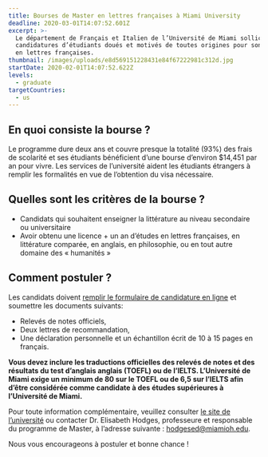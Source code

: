 ```yaml
---
title: Bourses de Master en lettres françaises à Miami University
deadline: 2020-03-01T14:07:52.601Z
excerpt: >-
  Le département de Français et Italien de l’Université de Miami sollicite des
  candidatures d’étudiants doués et motivés de toutes origines pour son Master
  en lettres françaises. 
thumbnail: /images/uploads/e8d569151228431e84f67222981c312d.jpg
startDate: 2020-02-01T14:07:52.622Z
levels:
  - graduate
targetCountries:
  - us
---
```

## En quoi consiste la bourse ?

Le programme dure deux ans et couvre presque la totalité (93%) des frais de scolarité et ses étudiants bénéficient d’une bourse d’environ $14,451 par an pour vivre.  Les services de l’université aident les étudiants étrangers à remplir les formalités en vue de l’obtention du visa nécessaire. 

## Quelles sont les critères de la bourse ?

* Candidats qui souhaitent enseigner la littérature au niveau secondaire ou universitaire
* Avoir obtenu une licence + un an d’études en lettres françaises, en littérature comparée, en anglais, en philosophie, ou en tout autre domaine des « humanités »

## Comment postuler ?

Les candidats doivent [remplir le formulaire de candidature en ligne](https://applyweb.collegenet.com/account/new/create?origin=https://www.applyweb.com/cgi-bin/applymenu?instcode=muohiog) et soumettre les documents suivants:

* Relevés de notes officiels, 
* Deux lettres de recommandation, 
* Une déclaration personnelle et un échantillon écrit de 10 à 15 pages en français. 

**Vous devez inclure les traductions officielles des relevés de notes et des résultats du test d’anglais anglais (TOEFL) ou de l’IELTS. L’Université de Miami exige un minimum de 80 sur le TOEFL ou de 6,5 sur l’IELTS afin d’être considérée comme candidate à des études supérieures à l’Université de Miami.**

Pour toute information complémentaire, veuillez consulter [le site de l’université](https://miamioh.edu/cas/academics/departments/french-italian/academics/masters-in-french/index.html) ou contacter Dr. Elisabeth Hodges, professeure et responsable du programme de Master, à l’adresse suivante : hodgesed@miamioh.edu.

Nous vous encourageons à postuler et bonne chance !
